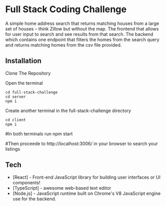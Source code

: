 # Full Stack Coding Challenge

A simple home address search that returns matching houses from a large set of
houses – think Zillow but without the map. The frontend that allows for user
input to search and see results from that search. The backend which contains one
endpoint that filters the homes from the search query and returns matching homes
from the csv file provided.

## Installation

Clone The Repository

Open the terminal

```
cd full-stack-challenge
cd server
npm i
```

Create another terminal in the full-stack-challenge directory

```
cd client
npm i
```

#In both terminals run npm start

#Then proceede to http://localhost:3006/ in your browser to search your listings

## Tech

- [React] - Front-end JavaScript library for building user interfaces or UI
  components!
- [TypeScript] - awesome web-based text editor
- [Node.js] - JavaScript runtime built on Chrome's V8 JavaScript engine use for
  the backend.
